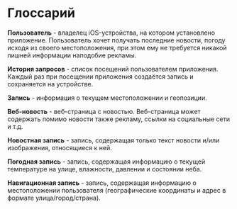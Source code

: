 # Глоссарий


<b>Пользователь</b> - владелец iOS-устройства, на котором установлено приложение. Пользователь хочет получать последние новости, погоду исходя из своего местоположения, при этом ему не требуется никакой лишней информации наподобие рекламы.

<b>История запросов</b> - список посещений пользователем приложения. Каждый раз при посещении приложения создаётся запись и сохраняется на устройстве.

<b>Запись</b> - информация о текущем местоположении и геопозиции.

<b>Веб-новость</b> - веб-страница с новостью. Веб-страница может содержать помимо новости также рекламу, ссылки на социальные сети и т.д.

<b>Новостная запись</b> - запись, содержащая только текст новости и/или изображения, относящиеся к ней.

<b>Погодная запись</b> - запись, содержащая информацию о текущей температуре на улице, влажности, давлении и состоянии неба.

<b>Навигационная запись</b> - запись, содержащая информацию о местоположении пользователя (географические координаты и адрес в формате улица/город/страна).
